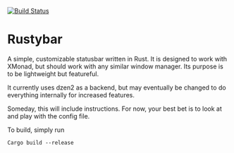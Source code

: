 [![Build Status](https://travis-ci.org/paholg/rustybar.svg?branch=master)](https://travis-ci.org/paholg/rustybar)

Rustybar
=====

A simple, customizable statusbar written in Rust. It is designed to work with XMonad,
but should work with any similar window manager. Its purpose is to be lightweight but
featureful.

It currently uses dzen2 as a backend, but may eventually be changed to do everything
internally for increased features.

Someday, this will include instructions. For now, your best bet is to look at and play
with the config file.



To build, simply run
```
Cargo build --release
```
